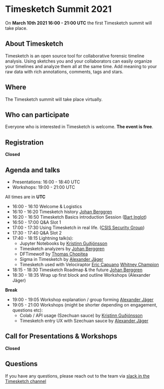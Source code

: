 # Timesketch Summit 2021

On **March 10th 2021 16:00 - 21:00 UTC** the first Timesketch summit will
take place.

## About Timesketch

Timesketch is an open source tool for collaborative forensic timeline analysis.
Using sketches you and your collaborators can easily organize your timelines and
analyze them all at the same time. Add meaning to your raw data with rich
annotations, comments, tags and stars.

## Where

The Timesketch summit will take place virtually.

## Who can participate

Everyone who is interested in Timesketch is welcome. **The event is free**.

## Registration

**Closed**

## Agenda and talks

- Presentations: 16:00 - 18:40 UTC
- Workshops: 19:00 - 21:00 UTC

All times are in **UTC**

* 16:00 - 16:10	Welcome & Logistics
* 16:10 - 16:20	Timesketch history [Johan Berggren](https://twitter.com/jberggren)
* 16:20 - 16:50	Timesketch Basics introduction Session ([Bart Inglot](https://twitter.com/BartInglot))
* 16:50 - 17:00	Q&A Slot 1
* 17:00 - 17:30	Using Timesketch in real life. ([CSIS Security Group](https://twitter.com/csis_cyber?lang=en))
* 17:30 - 17:40	Q&A Slot 2
* 17:40 - 18:15 Lightning talk(s): 
    * Jupyter Notebooks by [Kristinn Guðjónsson](https://twitter.com/el_killerdwarf)
    * Timesketch analyzers by [Johan Berggren](https://twitter.com/jberggren)
    * DFTimewolf by [Thomas Chopitea](https://twitter.com/tomchop_)
    * Sigma in Timesketch by [Alexander Jäger](https://twitter.com/alexanderjaeger)
    * Timesketch used with Velociraptor [Eric Capuano](https://twitter.com/eric_capuano) [Whitney Champion](https://twitter.com/shortxstack) 
* 18:15 - 18:30 Timesketch Roadmap & the future [Johan Berggren](https://twitter.com/jberggren)
* 18:30 - 18:35 Wrap up first block and outline Workshops (Alexander Jäger)

**Break**

* 19:00 - 19:05	Workshop explanation / group forming [Alexander Jäger](https://twitter.com/alexanderjaeger)
* 19:05 - 21:00	Workshops (might be shorter depending on engagement, questions etc): 
    * Colab / API usage (Szechuan sauce) by [Kristinn Guðjónsson](https://twitter.com/el_killerdwarf)
    * Timesketch entry UX with Szechuan sauce by [Alexander Jäger](https://twitter.com/alexanderjaeger)

## Call for Presentations & Workshops

**Closed**
## Questions

If you have any questions, please reach out to the team via 
[slack in the Timesketch channel](https://github.com/open-source-dfir/slack)
